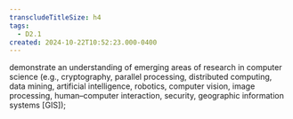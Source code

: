 ```yaml
---
transcludeTitleSize: h4
tags:
  - D2.1
created: 2024-10-22T10:52:23.000-0400
---
```

demonstrate an understanding of emerging areas of research in computer science (e.g., cryptography, parallel processing, distributed computing, data mining, artificial intelligence, robotics, computer vision, image processing, human–computer interaction, security, geographic information systems \[GIS\]);
